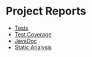 # Project Reports

* [Tests](./reports/tests/test/)
* [Test Coverage](./reports/jacoco/test/html/)
* [JavaDoc](./docs/javadoc/)
* [Static Analysis](./reports/pmd/main.html)